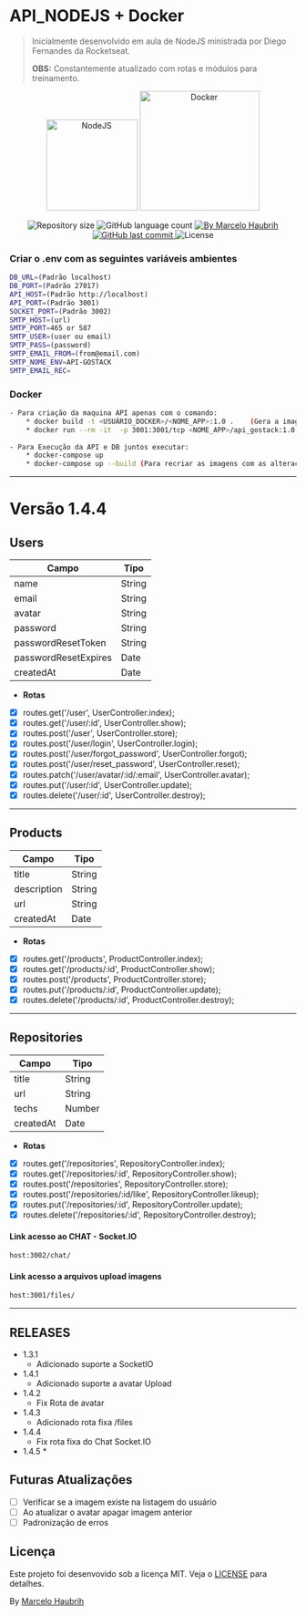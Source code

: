 # API_NODEJS + Docker
> Inicialmente desenvolvido em aula de NodeJS ministrada por Diego Fernandes da Rocketseat.
> 
> **OBS:**  Constantemente atualizado com rotas e módulos para treinamento.


<p align="center">
   <img alt="NodeJS" title="#NodeJS" src="https://user-images.githubusercontent.com/63422556/86950021-f1a08100-c125-11ea-923b-6e9b47c91bac.png" width="160px" />
   <img alt="Docker" title="#Docker" src="https://user-images.githubusercontent.com/63422556/86950047-fc5b1600-c125-11ea-996b-c3e5ea30d0b8.png" width="210px" />
</p>
<p align="center">
    <img alt="Repository size" src="https://img.shields.io/github/repo-size/marcelohaubrih/rocketseat-starter-NodeJS?style=plastic" />
    <img alt="GitHub language count" src="https://img.shields.io/github/languages/count/marcelohaubrih/rocketseat-starter-NodeJS?color=brightgreen&style=plastic" />    
  <a href="https://www.linkedin.com/in/marcelo-haubrih-29ab9a1ab/">
    <img alt="By Marcelo Haubrih" src="https://img.shields.io/badge/%20by-mhcoyote-important?style=plastic">
  </a>
  <a href="https://github.com/marcelohaubrih/rocketseat-starter-NodeJS/commits/master">
    <img alt="GitHub last commit" src="https://img.shields.io/github/last-commit/marcelohaubrih/rocketseat-starter-NodeJS?style=plastic">
  </a>
  <img alt="License" src="https://img.shields.io/badge/license-MIT-brightgreen?style=plastic">
</p>



### Criar o .env com as seguintes variáveis ambientes 
```sh
DB_URL=(Padrão localhost) 
DB_PORT=(Padrão 27017) 
API_HOST=(Padrão http://localhost)
API_PORT=(Padrão 3001) 
SOCKET_PORT=(Padrão 3002) 
SMTP_HOST=(url)
SMTP_PORT=465 or 587 
SMTP_USER=(user ou email) 
SMTP_PASS=(password) 
SMTP_EMAIL_FROM=(from@email.com) 
SMTP_NOME_ENV=API-GOSTACK 
SMTP_EMAIL_REC= 
```

### **Docker**
```sh
- Para criação da maquina API apenas com o comando: 
    * docker build -t <USUÁRIO_DOCKER>/<NOME_APP>:1.0 .    (Gera a imagem da maquina) 
    * docker run --rm -it  -p 3001:3001/tcp <NOME_APP>/api_gostack:1.0 
    
- Para Execução da API e DB juntos executar: 
    * docker-compose up 
    * docker-compose up --build (Para recriar as imagens com as alterações) 
```
---
# Versão 1.4.4 

## Users
| Campo                | Tipo   |
| -------------------- | ------ |
| name                 | String |
| email                | String |
| avatar               | String |
| password             | String |
| passwordResetToken   | String |
| passwordResetExpires | Date   |
| createdAt            | Date   |
* **Rotas**
- [x] routes.get('/user', UserController.index);
- [x] routes.get('/user/:id', UserController.show);
- [x] routes.post('/user', UserController.store);
- [x] routes.post('/user/login', UserController.login);
- [x] routes.post('/user/forgot_password', UserController.forgot);
- [x] routes.post('/user/reset_password', UserController.reset);
- [x] routes.patch('/user/avatar/:id/:email', UserController.avatar);
- [x] routes.put('/user/:id', UserController.update);
- [x] routes.delete('/user/:id', UserController.destroy);
---

## Products
 | Campo       | Tipo   |
 | ----------- | ------ |
 | title       | String |
 | description | String |
 | url         | String |
 | createdAt   | Date   |
* **Rotas**
- [x] routes.get('/products', ProductController.index);
- [x] routes.get('/products/:id', ProductController.show);
- [x] routes.post('/products', ProductController.store);
- [x] routes.put('/products/:id', ProductController.update);
- [x] routes.delete('/products/:id', ProductController.destroy);
---

## Repositories
 | Campo     | Tipo   |
 | --------- | ------ |
 | title     | String |
 | url       | String |
 | techs     | Number |
 | createdAt | Date   |
* **Rotas**
- [x] routes.get('/repositories', RepositoryController.index);
- [x] routes.get('/repositories/:id', RepositoryController.show);
- [x] routes.post('/repositories', RepositoryController.store);
- [x] routes.post('/repositories/:id/like', RepositoryController.likeup);
- [x] routes.put('/repositories/:id', RepositoryController.update);
- [x] routes.delete('/repositories/:id', RepositoryController.destroy);

#### Link acesso ao CHAT - Socket.IO
```sh
host:3002/chat/
```
#### Link acesso a arquivos upload imagens
```sh
host:3001/files/
```
---
## RELEASES

* 1.3.1 
  * Adicionado suporte a SocketIO
* 1.4.1 
  * Adicionado suporte a avatar Upload
* 1.4.2 
  * Fix Rota de avatar
* 1.4.3 
  * Adicionado rota fixa /files
* 1.4.4 
  * Fix rota fixa do Chat Socket.IO
* 1.4.5
  * 

## Futuras Atualizações

- [ ] Verificar se a imagem existe na listagem do usuário
- [ ] Ao atualizar o avatar apagar imagem anterior
- [ ] Padronização de erros

## Licença

Este projeto foi desenvovido sob a licença MIT. Veja o [LICENSE](./LICENSE) para detalhes.

By [Marcelo Haubrih](https://www.linkedin.com/in/marcelo-haubrih-29ab9a1ab/)
